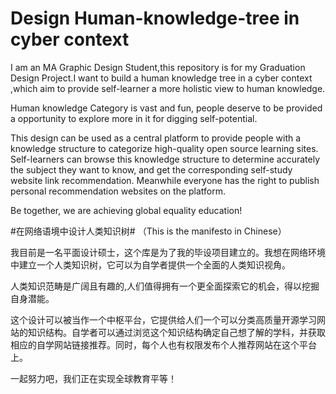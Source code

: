 # Design Human-knowledge-tree in cyber context #

I am an MA Graphic Design Student,this repository is for my Graduation Design Project.I want to build a human knowledge tree in a cyber context ,which aim to provide self-learner a more holistic view to human knowledge.

Human knowledge Category is vast and fun, people deserve to be provided a opportunity to explore more in it for digging self-potential.

This design can be used as a central platform to provide people with a knowledge structure to categorize high-quality open source learning sites. Self-learners can browse this knowledge structure to determine accurately the subject they want to know, and get the corresponding self-study website link recommendation. Meanwhile everyone has the right to publish personal recommendation websites on the platform.

Be together, we are achieving global equality education!

#在网络语境中设计人类知识树# （This is the manifesto in Chinese）

我目前是一名平面设计硕士，这个库是为了我的毕设项目建立的。我想在网络环境中建立一个人类知识树，它可以为自学者提供一个全面的人类知识视角。

人类知识范畴是广阔且有趣的,人们值得拥有一个更全面探索它的机会，得以挖掘自身潜能。

这个设计可以被当作一个中枢平台，它提供给人们一个可以分类高质量开源学习网站的知识结构。自学者可以通过浏览这个知识结构确定自己想了解的学科，并获取相应的自学网站链接推荐。同时，每个人也有权限发布个人推荐网站在这个平台上。

一起努力吧，我们正在实现全球教育平等！
